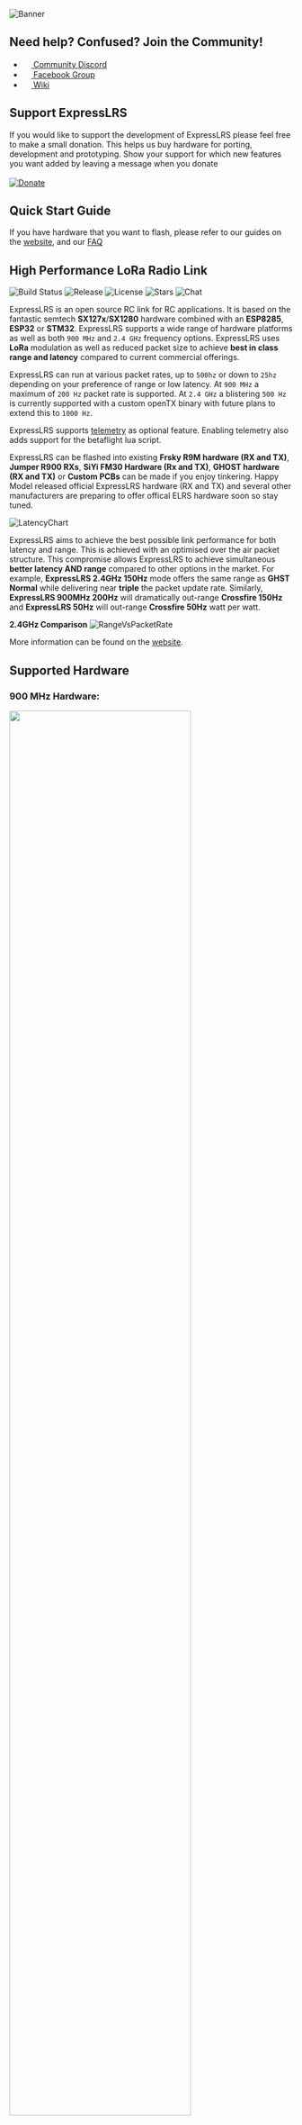 ![Banner](https://github.com/ExpressLRS/ExpressLRS-Hardware/blob/master/img/banner.png)

## Need help? Confused? Join the Community!
 * [<img src="https://camo.githubusercontent.com/79fcdc7c43f1a1d7c175827976ffee8177814a016fb1b9578ff70f1aef759578/68747470733a2f2f6564656e742e6769746875622e696f2f537570657254696e7949636f6e732f696d616765732f7376672f646973636f72642e737667" width="15" height="15"> Community Discord](https://discord.gg/dS6ReFY)
 * [<img src="https://camo.githubusercontent.com/8f245234577766478eaf3ee72b0615e99bb9ef3eaa56e1c37f75692811181d5c/68747470733a2f2f6564656e742e6769746875622e696f2f537570657254696e7949636f6e732f696d616765732f7376672f66616365626f6f6b2e737667" width="15" height="15"> Facebook Group](https://www.facebook.com/groups/636441730280366)
 * [<img src="https://camo.githubusercontent.com/b079fe922f00c4b86f1b724fbc2e8141c468794ce8adbc9b7456e5e1ad09c622/68747470733a2f2f6564656e742e6769746875622e696f2f537570657254696e7949636f6e732f696d616765732f7376672f6769746875622e737667" width="15" height="15"> Wiki](https://github.com/ExpressLRS/ExpressLRS/wiki)

## Support ExpressLRS
If you would like to support the development of ExpressLRS please feel free to make a small donation. This helps us buy hardware for porting, development and prototyping. Show your support for which new features you want added by leaving a message when you donate<br/><br/>
[![Donate](https://img.shields.io/badge/Donate-PayPal-253B80.svg)](https://www.paypal.com/donate?hosted_button_id=FLHGG9DAFYQZU)

## Quick Start Guide
If you have hardware that you want to flash, please refer to our guides on the [website](https://www.expresslrs.org/), and our [FAQ](https://www.expresslrs.org/faq/)

## High Performance LoRa Radio Link

![Build Status](https://github.com/ExpressLRS/ExpressLRS/workflows/Build%20ExpressLRS/badge.svg)
![Release](https://img.shields.io/github/v/release/ExpressLRS/ExpressLRS?include_prereleases)
![License](https://img.shields.io/github/license/ExpressLRS/ExpressLRS)
![Stars](https://img.shields.io/github/stars/ExpressLRS/ExpressLRS)
![Chat](https://img.shields.io/discord/596350022191415318)

ExpressLRS is an open source RC link for RC applications. It is based on the fantastic semtech **SX127x**/**SX1280** hardware combined with an **ESP8285**, **ESP32** or **STM32**. ExpressLRS supports a wide range of hardware platforms as well as both `900 MHz` and `2.4 GHz` frequency options. ExpressLRS uses **LoRa** modulation as well as reduced packet size to achieve **best in class range and latency** compared to current commercial offerings.

ExpressLRS can run at various packet rates, up to `500hz` or down to `25hz` depending on your preference of range or low latency. At `900 MHz` a maximum of `200 Hz` packet rate is supported. At `2.4 GHz` a blistering `500 Hz` is currently supported with a custom openTX binary with future plans to extend this to `1000 Hz`.

ExpressLRS supports [telemetry](https://github.com/ExpressLRS/ExpressLRS/wiki/OpenTX-and-Betaflight-Setup#telemetry) as optional feature. Enabling telemetry also adds support for the betaflight lua script.

ExpressLRS can be flashed into existing **Frsky R9M hardware (RX and TX)**, **Jumper R900 RXs**, **SiYi FM30 Hardware (Rx and TX)**, **GHOST hardware (RX and TX)** or **Custom PCBs** can be made if you enjoy tinkering. Happy Model released official ExpressLRS hardware (RX and TX) and several other manufacturers are preparing to offer offical ELRS hardware soon so stay tuned.

![LatencyChart](https://github.com/ExpressLRS/ExpressLRS-Hardware/blob/master/img/Average%20Total%20Latency.png)

ExpressLRS aims to achieve the best possible link performance for both latency and range. This is achieved with an optimised over the air packet structure. This compromise allows ExpressLRS to achieve simultaneous **better latency AND range** compared to other options in the market. For example, **ExpressLRS 2.4GHz 150Hz** mode offers the same range as **GHST Normal** while delivering near **triple** the packet update rate. Similarly, **ExpressLRS 900MHz 200Hz** will dramatically out-range **Crossfire 150Hz** and **ExpressLRS 50Hz** will out-range **Crossfire 50Hz** watt per watt.

**2.4GHz Comparison**
![RangeVsPacketRate](https://github.com/ExpressLRS/ExpressLRS-Hardware/blob/master/img/pktrate_vs_sens.png)

More information can be found on the [website](https://www.expresslrs.org/).


## Supported Hardware

### 900 MHz Hardware:

<img src="https://github.com/ExpressLRS/ExpressLRS-Hardware/blob/master/img/900Mhardware.jpg" width = "80%">

- **TX**
    - [FrSky R9M (2018)](https://www.frsky-rc.com/product/r9m/) (Full Support, requires resistor mod)
    - [FrSky R9M (2019)](https://www.frsky-rc.com/product/r9m-2019/) (Full Support, no mod required)
    - [FrSky R9M Lite](https://www.frsky-rc.com/product/r9m-lite/) (Full Support, power limited)
    - [TTGO LoRa V1/V2](http://www.lilygo.cn/products.aspx?TypeId=50003&fid=t3:50003:3) (Full Support, V2 recommended w/50 mW power limit)
    - [Namimno Voyager 900 TX](http://www.namimno.com/product.html) (Full Support off the shelf)
    - [HappyModel ES915TX](http://www.happymodel.cn/index.php/2021/02/19/expresslrs-module-es915tx-long-range-915mhz-transmitter-and-es915rx-receiver/) (Full Support off the shelf)
    - [HappyModel ES900TX](http://www.happymodel.cn/index.php/2021/02/19/expresslrs-module-es915tx-long-range-915mhz-transmitter-and-es915rx-receiver/) (Full Support off the shelf)
    - DIY Module (Full Support, 50mW limit, limited documentation)
    - [BetaFPV Nano 900Mhz TX](https://betafpv.com/products/elrs-nano-tx-module?variant=39416993415302) (Full Support, 500 mW output power)
- **RX**
    - [FrSky R9mm](https://www.frsky-rc.com/product/r9-mm-ota/) (Full Support, OTA version can be used)
    - [FrSky R9 Mini](https://www.frsky-rc.com/product/r9-mini-ota/) (Full Support, OTA version can be used)
    - [FrSky R9mx](https://www.frsky-rc.com/product/r9-mx/) (Full Support)
    - [FrSky R9 Slim+](https://www.frsky-rc.com/product/r9-slim-ota/) (Full Support, OTA version can be used)
    - [Jumper R900 mini](https://www.jumper-b2b.com/jumper-r900-mini-receiver-900mhz-long-range-rx-p0083.html) (Full Support, only flashable via STLink, Bad Stock antenna)
    - [DIY mini RX](https://github.com/ExpressLRS/ExpressLRS-Hardware/tree/master/PCB/900MHz/RX_Mini_v1.1) (Full Support, supports WiFi Updates)
    - [DIY 20x20 RX](https://github.com/ExpressLRS/ExpressLRS-Hardware/tree/master/PCB/900MHz/RX_20x20_0805_SMD) (Full Support, supports WiFi Updates)
    - [HappyModel ES915RX](http://www.happymodel.cn/index.php/2021/02/19/expresslrs-module-es915tx-long-range-915mhz-transmitter-and-es915rx-receiver/) (Full Support off the shelf)    
    - [HappyModel ES900RX](http://www.happymodel.cn/index.php/2021/02/19/expresslrs-module-es915tx-long-range-915mhz-transmitter-and-es915rx-receiver/) (Full Support off the shelf)
    - [Namimno Voyager 900 RX](http://www.namimno.com/product.html) (Full Support off the shelf)
    - [BetaFPV Nano 900Mhz RX](https://betafpv.com/products/elrs-nano-receiver?variant=39416095441030) (Full Support, supports WiFi Updates)

### 2.4 GHz Hardware:

<img src="https://github.com/ExpressLRS/ExpressLRS-Hardware/blob/master/img/24Ghardware.jpg" width = "80%">

- **TX**
    - [DIY JR Bay](https://github.com/ExpressLRS/ExpressLRS-Hardware/tree/master/PCB/2400MHz/TX_SX1280) (Full Support, 27dBm, supports WiFi Updates)
    - [DIY Slim TX](https://github.com/ExpressLRS/ExpressLRS-Hardware/tree/master/PCB/2400MHz/TX_SX1280_Slim) (Full Support, 27dBm, supports Wifi Updates, fits Slim Bay)
    - [DIY Slimmer TX](https://github.com/ExpressLRS/ExpressLRS-Hardware/tree/master/PCB/2400MHz/TX_SX1280_Slimmer) (Full Support, 27dBm, supports Wifi Updates, fits Slim Bay)
    - [GHOST TX](https://www.immersionrc.com/fpv-products/ghost/) (Full Support, 250 mW output power, OLED support in ELRS v1.1)
    - [GHOST TX Lite](https://www.immersionrc.com/fpv-products/ghost/) (Full Support, 250 mW output power, OLED support in ELRS v1.1)
    - [HappyModel TX](http://www.happymodel.cn/index.php/2021/04/12/happymodel-2-4g-expresslrs-elrs-micro-tx-module-es24tx/) (Full Support, 250 mW output power)
    - [BetaFPV Nano 2.4GHz TX](https://betafpv.com/products/elrs-nano-tx-module?variant=39416993382534) (Full Support, 500 mW output power)
- **RX**
    - [GHOST Atto](https://www.immersionrc.com/fpv-products/ghost/) (Full Support, Initial flashing with STLINK then both STLINK and BF passthrough)
    - [GHOST Zepto](https://www.immersionrc.com/fpv-products/ghost/) (Full Support, Initial flashing with STLINK then both STLINK and BF passthrough)
    - [DIY 20x20 RX](https://github.com/ExpressLRS/ExpressLRS-Hardware/tree/master/PCB/2400MHz/RX_20x20) (Full Support, easy to build. WiFi Updating)
    - [DIY Nano RX](https://github.com/ExpressLRS/ExpressLRS-Hardware/tree/master/PCB/2400MHz/RX_Nano) (Full Support, CRSF Nano Footprint, WiFi Updating)
    - [DIY Nano CCG RX](https://github.com/ExpressLRS/ExpressLRS-Hardware/tree/master/PCB/2400MHz/RX_CCG_Nano) (Full Support, CRSF Nano Pinout, STM32 Based)
    - [DIY Nano Ceramic RX](https://github.com/ExpressLRS/ExpressLRS-Hardware/tree/master/PCB/2400MHz/RX_Nano_Ceramic) (Full Support, CRSF Nano Footprint, WiFi Updating, Built in antenna)
    - [HappyModel PP RX](http://www.happymodel.cn/index.php/2021/04/10/happymodel-2-4g-expresslrs-elrs-nano-series-receiver-module-pp-rx-ep1-rx-ep2-rx/) (Full Support, CRSF Nano Pinout, STM32 Based)
    - [HappyModel EP1/EP2 RX](http://www.happymodel.cn/index.php/2021/04/10/happymodel-2-4g-expresslrs-elrs-nano-series-receiver-module-pp-rx-ep1-rx-ep2-rx/) (Full Support, CRSF Nano Pinout, ESP8285 Based, WiFi Updating)
    - [BetaFPV Nano 2.4GHz RX](https://betafpv.com/products/elrs-nano-receiver?variant=39416095408262) (Full Support, supports WiFi Updates)

## Long Range Competition
One of the most frequently asked questions that gets asked by people who are interested in, but haven't yet tried ELRS is "How far does it go, and at what packet rate?"

The following table is a leaderboard of the current record holder for each packet rate, and the longest distance from home. Note that not every flight resulted in a failsafe at max range, so the link may go (much) futher in some cases.

### Rules
Anyone can add an entry to the table, and entries should include the:
- Max distance from home
- RF freq (900 / 2.4)
- Packet rate
- Power level
- If the link failsafed at max range
- The pilot name
- A link to your DVR on youtube (DVR is essential to compete, sorry, no keyboard claims)

### Current Leaderboard
| Max Dist. | Freq | Pkt Rate | TX Power | Failsafe at Max Range? | Pilot Handle | Link to DVR |
| ---- | -------- | -------- | --------- | ---------------------- | ------------ | ----------- |
| 40Km | 900M | 50HZ | 10mW | No | Snipes | https://www.youtube.com/watch?v=0QWN9qWoSYY |
| 35Km | 2.4G | 250HZ | 100mW | No | Snipes | https://youtu.be/dBmTRhgVcyY |
| 20Km | 2.4G | 150HZ | 100mW | Yes | Pairan | https://youtu.be/B9-AItJ9WS0 |
| 10Km | 2.4G | 500HZ | 10mW | Yes | mrscythe | https://youtu.be/IpiPEZrCGtg |
| 10Km | 2.4G | 250HZ | 100mW | No | Snipes | https://youtu.be/dJYfWLtXVg8 |
| 10Km | 900M | 100HZ | 100mW | Yes | Taufik | https://youtu.be/Pi2j17T2dSk |
| 6Km | 900M | 100HZ | 50mW | No | Snipes | https://youtu.be/kN89mINbmQc?t=58 |
| 6Km | 2.4G | 500HZ | 250mW | No | Spec | https://www.youtube.com/watch?v=bVJaiqJq8gY |
| 4.77Km | 900M | 200HZ | 250mW | No | DaBit | https://www.youtube.com/watch?v=k0lY0XwB6Ko |
| 3Km | 2.4G (ceramic chip antenna RX) | 500HZ | 100mW | No | Spec | https://www.youtube.com/watch?v=kfa6ugX46n8 |
| 2.28Km | 900M | 50HZ | 10mW | No | Mike Malagoli | https://www.youtube.com/watch?v=qi4OygUAZxA&t=75s |


## Legal Stuff
The use and operation of this type of device may require a license and some countries may forbid its use. It is entirely up to the end user to ensure compliance with local regulations. This is experimental software/hardware and there is no guarantee of stability or reliability. **USE AT YOUR OWN RISK**

[![Banner](https://github.com/ExpressLRS/ExpressLRS-Hardware/blob/master/img/footer.png)](https://github.com/ExpressLRS/ExpressLRS/wiki#community)

